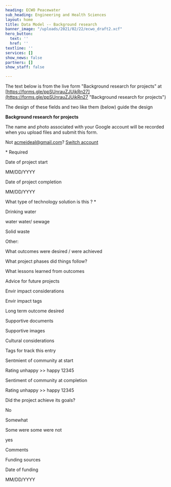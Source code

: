 ```yaml
---
heading: ECWO Peacewater
sub_heading: Engineering and Health Sciences
layout: home
title: Data Model -- Background research
banner_image: "/uploads/2021/02/22/ecwo_draft2.xcf"
hero_button:
  text: ''
  href: ''
textline: ''
services: []
show_news: false
partners: []
show_staff: false

---
```


The text below is from the live form "Background research for projects" at  [https://forms.gle/ppSUnrauZJUjkRn27](https://forms.gle/ppSUnrauZJUjkRn27 "Background research for projects")  

The design of these fields and two like them (below) guide the design 

**Background research for projects**

The name and photo associated with your Google account will be recorded when you upload files and submit this form.

Not acmeideal@gmail.com? [Switch account](https://accounts.google.com/AccountChooser?continue=https://docs.google.com/forms/d/e/1FAIpQLSefcwr6Xdz_pP0VKLhSZ-DeycGFN0SJuDmfA8I2SF5UMJ3fog/viewform?usp%3Dsend_form&service=wise)

\* Required

Date of project start

MM/DD/YYYY

Date of project completion

MM/DD/YYYY

What type of technology solution is this ? *

Drinking water

water water/ sewage

Solid waste

Other:

What outcomes were desired / were achieved

What project phases did things follow?

What lessons learned from outcomes

Advice for future projects

Envir impact considerations

Envir impact tags

Long term outcome desired

Supportive documents

Supportive images

Cultural considerations

Tags for track this entry

Sentmient of community at start

Rating unhappy >> happy 12345

Sentiment of community at completion

Rating unhappy >> happy 12345

Did the project achieve its goals?

No

Somewhat

Some were some were not

yes

Comments

Funding sources

Date of funding

MM/DD/YYYY